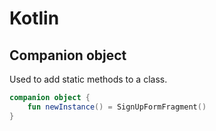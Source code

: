 # Kotlin

## Companion object

Used to add static methods to a class.

```kotlin
companion object {
    fun newInstance() = SignUpFormFragment()
}
```
